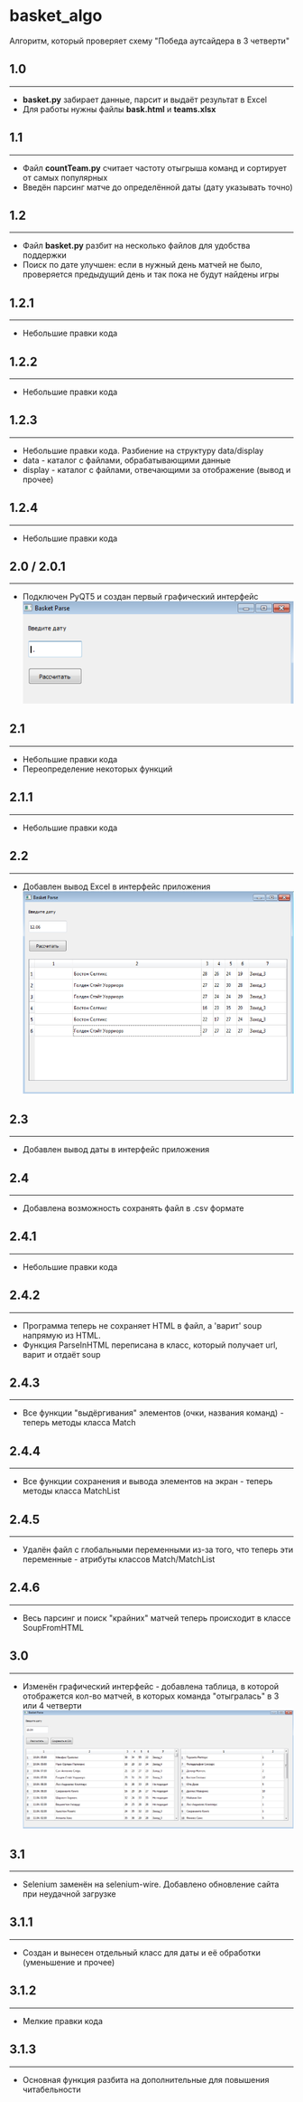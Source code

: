 # basket_algo
Алгоритм, который проверяет схему "Победа аутсайдера в 3 четверти"
## 1.0 
-------------
- **basket.py** забирает данные, парсит и выдаёт результат в Excel
- Для работы нужны файлы **bask.html** и **teams.xlsx** 
## 1.1 
-------------
- Файл **countTeam.py** считает частоту отыгрыша команд и сортирует от самых популярных 
- Введён парсинг матче до определённой даты (дату указывать точно) 
## 1.2
-------------
- Файл **basket.py** разбит на несколько файлов для удобства поддержки
- Поиск по дате улучшен: если в нужный день матчей не было, проверяется предыдущий день и так пока не будут найдены игры 
## 1.2.1
-------------
- Небольшие правки кода
## 1.2.2
-------------
- Небольшие правки кода
## 1.2.3
-------------
- Небольшие правки кода. Разбиение на структуру data/display 
- data - каталог с файлами, обрабатывающими данные 
- display - каталог с файлами, отвечающими за отображение (вывод и прочее)
## 1.2.4
-------------
- Небольшие правки кода
## 2.0 / 2.0.1
-------------
- Подключен PyQT5 и создан первый графический интерфейс 
![](./images/2.0.png "Первая версия графического интерфейса")
## 2.1
-------------
- Небольшие правки кода
- Переопределение некоторых функций 
## 2.1.1
-------------
- Небольшие правки кода
## 2.2
-------------
- Добавлен вывод Excel в интерфейс приложения
![](./images/2.20.png "Добавлен вывод Excel")
## 2.3
-------------
- Добавлен вывод даты в интерфейс приложения
## 2.4
-------------
- Добавлена возможность сохранять файл в .csv формате 
## 2.4.1
-------------
- Небольшие правки кода
## 2.4.2
-------------
- Программа теперь не сохраняет HTML в файл, а 'варит' soup напрямую из HTML. 
- Функция ParseInHTML переписана в класс, который получает url, варит и отдаёт soup
## 2.4.3
-------------
- Все функции "выдёргивания" элементов (очки, названия команд) - теперь методы класса Match
## 2.4.4
-------------
- Все функции сохранения и вывода элементов на экран - теперь методы класса MatchList
## 2.4.5
-------------
- Удалён файл с глобальными переменными из-за того, что теперь эти переменные - атрибуты классов Match/MatchList
## 2.4.6
-------------
- Весь парсинг и поиск "крайних" матчей теперь происходит в классе SoupFromHTML
## 3.0
-------------
- Изменён графический интерфейс - добавлена таблица, в которой отображется кол-во матчей, в которых команда "отыгралась" в 3 или 4 четверти 
![](./images/3.0.png "Добавлена таблица с частотой отыгрывания")
## 3.1
-------------
- Selenium заменён на selenium-wire. Добавлено обновление сайта при неудачной загрузке  
## 3.1.1
-------------
- Создан и вынесен отдельный класс для даты и её обработки (уменьшение и прочее) 
## 3.1.2
-------------
- Мелкие правки кода
## 3.1.3
-------------
- Основная функция разбита на дополнительные для повышения читабельности 
